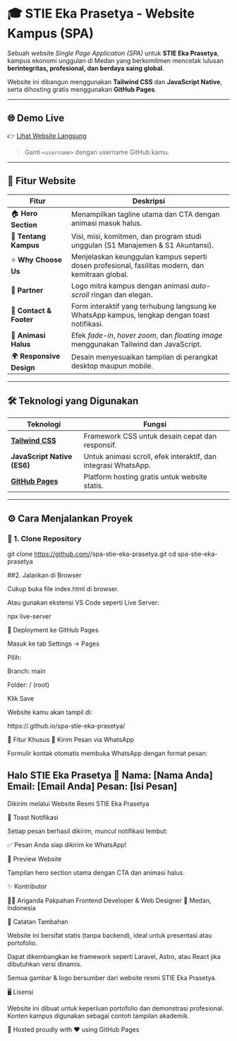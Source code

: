 # 🎓 STIE Eka Prasetya - Website Kampus (SPA)

Sebuah website *Single Page Application (SPA)* untuk **STIE Eka Prasetya**, kampus ekonomi unggulan di Medan yang berkomitmen mencetak lulusan **berintegritas, profesional, dan berdaya saing global**.

Website ini dibangun menggunakan **Tailwind CSS** dan **JavaScript Native**, serta dihosting gratis menggunakan **GitHub Pages**.

---

## 🌐 Demo Live
👉 [Lihat Website Langsung](https://<username>.github.io/spa-stie-eka-prasetya/)

> Ganti `<username>` dengan username GitHub kamu.

---

## 🧩 Fitur Website

| Fitur | Deskripsi |
|-------|------------|
| 🏠 **Hero Section** | Menampilkan tagline utama dan CTA dengan animasi masuk halus. |
| 🏫 **Tentang Kampus** | Visi, misi, komitmen, dan program studi unggulan (S1 Manajemen & S1 Akuntansi). |
| ⭐ **Why Choose Us** | Menjelaskan keunggulan kampus seperti dosen profesional, fasilitas modern, dan kemitraan global. |
| 🤝 **Partner** | Logo mitra kampus dengan animasi *auto-scroll* ringan dan elegan. |
| 💬 **Contact & Footer** | Form interaktif yang terhubung langsung ke WhatsApp kampus, lengkap dengan toast notifikasi. |
| 🎨 **Animasi Halus** | Efek *fade-in*, *hover zoom*, dan *floating image* menggunakan Tailwind dan JavaScript. |
| 🌍 **Responsive Design** | Desain menyesuaikan tampilan di perangkat desktop maupun mobile. |

---

## 🛠️ Teknologi yang Digunakan

| Teknologi | Fungsi |
|------------|--------|
| [**Tailwind CSS**](https://tailwindcss.com/) | Framework CSS untuk desain cepat dan responsif. |
| **JavaScript Native (ES6)** | Untuk animasi scroll, efek interaktif, dan integrasi WhatsApp. |
| [**GitHub Pages**](https://pages.github.com/) | Platform hosting gratis untuk website statis. |

---

## ⚙️ Cara Menjalankan Proyek

### 🔹 1. Clone Repository

git clone https://github.com/<username>/spa-stie-eka-prasetya.git
cd spa-stie-eka-prasetya

##2. Jalankan di Browser

Cukup buka file index.html di browser.

Atau gunakan ekstensi VS Code seperti Live Server:

npx live-server

🚀 Deployment ke GitHub Pages

Masuk ke tab Settings → Pages

Pilih:

Branch: main

Folder: / (root)

Klik Save

Website kamu akan tampil di:

https://<username>.github.io/spa-stie-eka-prasetya/

📱 Fitur Khusus
💬 Kirim Pesan via WhatsApp

Formulir kontak otomatis membuka WhatsApp dengan format pesan:

Halo STIE Eka Prasetya 👋
Nama: [Nama Anda]
Email: [Email Anda]
Pesan: [Isi Pesan]
--------------------
Dikirim melalui Website Resmi STIE Eka Prasetya

🎉 Toast Notifikasi

Setiap pesan berhasil dikirim, muncul notifikasi lembut:

✅ Pesan Anda siap dikirim ke WhatsApp!

📸 Preview Website

Tampilan hero section utama dengan CTA dan animasi halus.

✨ Kontributor

👨‍💻 Ariganda Pakpahan
Frontend Developer & Web Designer
📍 Medan, Indonesia

🧠 Catatan Tambahan

Website ini bersifat statis (tanpa backend), ideal untuk presentasi atau portofolio.

Dapat dikembangkan ke framework seperti Laravel, Astro, atau React jika dibutuhkan versi dinamis.

Semua gambar & logo bersumber dari website resmi STIE Eka Prasetya.

🖥️ Lisensi

Website ini dibuat untuk keperluan portofolio dan demonstrasi profesional.
Konten kampus digunakan sebagai contoh tampilan akademik.

🔗 Hosted proudly with ❤️ using GitHub Pages
